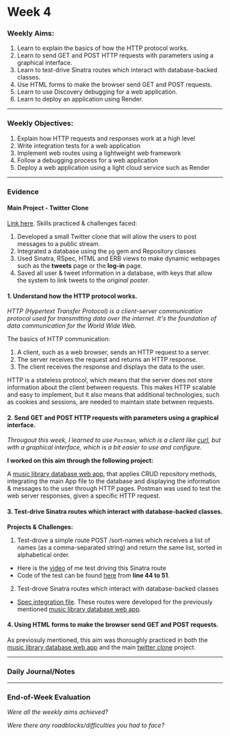 # Week 4

### Weekly Aims:
1. Learn to explain the basics of how the HTTP protocol works.
2. Learn to send GET and POST HTTP requests with parameters using a graphical interface.
3. Learn to test-drive Sinatra routes which interact with database-backed classes.
4. Use HTML forms to make the browser send GET and POST requests.
5. Learn to use Discovery debugging for a web application.
6. Learn to deploy an application using Render.

---
### Weekly Objectives:
1. Explain how HTTP requests and responses work at a high level
2. Write integration tests for a web application
3. Implement web routes using a lightweight web framework
4. Follow a debugging process for a web application
5. Deploy a web application using a light cloud service such as Render

---
### Evidence

#### Main Project - Twitter Clone
[Link here](https://github.com/forreya/twitter-clone). Skills practiced & challenges faced:
1. Developed a small Twitter clone that will allow the users to post messages to a public stream.
2. Integrated a database using the `pg` gem and Repository classes
3. Used Sinatra, RSpec, HTML and ERB views to make dynamic webpages such as the **tweets** page or the **log-in** page.
4. Saved all user & tweet information in a database, with keys that allow the system to link tweets to the *original poster*.

#### 1. Understand how the HTTP protocol works.

_HTTP (Hypertext Transfer Protocol) is a client-server communication protocol used for transmitting data over the internet. It's the foundation of data communication for the World Wide Web._

The basics of HTTP communication:

1. A client, such as a web browser, sends an HTTP request to a server.
2. The server receives the request and returns an HTTP response.
3. The client receives the response and displays the data to the user.

HTTP is a stateless protocol, which means that the server does not store information about the client between requests. This makes HTTP scalable and easy to implement, but it also means that additional technologies, such as cookies and sessions, are needed to maintain state between requests.

#### 2. Send GET and POST HTTP requests with parameters using a graphical interface.

_Througout this week, I learned to use `Postman`, which is a client like [curl](https://curl.se/), but with a graphical interface, which is a bit easier to use and configure._

**I worked on this aim through the following project:**

A [music library database web app](https://github.com/forreya/web-applications/tree/main/music_library_database_app), that applies CRUD repository methods, integrating the main App file to the database and displaying the information & messages to the user through HTTP pages. Postman was used to test the web server responses, given a specific HTTP request.

#### 3. Test-drive Sinatra routes which interact with database-backed classes.

**Projects & Challenges:**
1. Test-drove a simple route POST /sort-names which receives a list of names (as a comma-separated string) and return the same list, sorted in alphabetical order. 
- Here is the [video]() of me test driving this Sinatra route 
- Code of the test can be found [here](https://github.com/forreya/web-applications/blob/main/web-app-practice/spec/integration/app_spec.rb) from **line 44 to 51**.
2. Test-drove Sinatra routes which interact with database-backed classes 
- [Spec integration file](https://github.com/forreya/web-applications/blob/main/music_library_database_app/spec/integration/application_spec.rb). These routes were developed for the previously mentioned [music library database web app](https://github.com/forreya/web-applications/tree/main/music_library_database_app).

#### 4. Using HTML forms to make the browser send GET and POST requests.

As previosuly mentioned, this aim was thoroughly practiced in both the [music library database web app](https://github.com/forreya/web-applications/tree/main/music_library_database_app) and the main [twitter clone](https://github.com/forreya/twitter-clone) project.



---
### Daily Journal/Notes

---
### End-of-Week Evaluation
*Were all the weekly aims achieved?*


*Were there any roadblocks/difficulties you had to face?*
